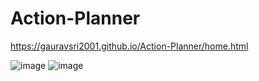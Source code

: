 # Action-Planner
https://gauravsri2001.github.io/Action-Planner/home.html

![image](https://user-images.githubusercontent.com/93832184/215497451-1dee985b-7b91-4247-b8ac-9923161623b7.png)
![image](https://user-images.githubusercontent.com/93832184/215497601-3b96bd18-345d-45c2-a88d-06b013fa8f54.png)
